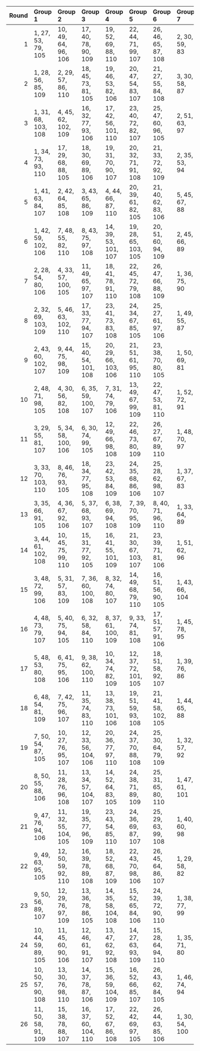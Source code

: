 |   Round | Group 1             | Group 2              | Group 3              | Group 4              | Group 5              | Group 6              | Group 7        | Group 8        | Group 9        | Group 10       | Group 11       | Group 12        | Group 13       | Group 14        | Group 15        | Group 16        | Group 17        | Group 18        | Group 19        | Group 20        | Group 21        | Group 22        | Group 23        | Group 24        | Group 25        | Group 26        |
|--------:|:--------------------|:---------------------|:---------------------|:---------------------|:---------------------|:---------------------|:---------------|:---------------|:---------------|:---------------|:---------------|:----------------|:---------------|:----------------|:----------------|:----------------|:----------------|:----------------|:----------------|:----------------|:----------------|:----------------|:----------------|:----------------|:----------------|:----------------|
|       1 | 1, 27, 53, 79, 105  | 10, 49, 64, 96, 106  | 17, 40, 78, 90, 109  | 19, 52, 69, 88, 110  | 22, 44, 71, 99, 107  | 26, 46, 65, 87, 108  | 2, 30, 59, 83  | 3, 32, 56, 100 | 4, 28, 74, 97  | 5, 42, 77, 82  | 6, 31, 66, 101 | 7, 38, 63, 98   | 8, 47, 67, 84  | 9, 45, 54, 91   | 11, 41, 57, 103 | 12, 51, 73, 86  | 13, 50, 60, 93  | 14, 34, 72, 102 | 15, 37, 58, 81  | 16, 33, 76, 80  | 18, 39, 62, 104 | 20, 48, 68, 95  | 21, 35, 75, 89  | 23, 29, 61, 92  | 24, 43, 55, 94  | 25, 36, 70, 85  |
|       2 | 1, 28, 56, 85, 109  | 2, 29, 57, 86, 110   | 18, 45, 73, 81, 105  | 19, 46, 53, 82, 106  | 20, 47, 54, 83, 107  | 21, 27, 55, 84, 108  | 3, 30, 58, 87  | 4, 31, 59, 88  | 5, 32, 60, 89  | 6, 33, 61, 90  | 7, 34, 62, 91  | 8, 35, 63, 92   | 9, 36, 64, 93  | 10, 37, 65, 94  | 11, 38, 66, 95  | 12, 39, 67, 96  | 13, 40, 68, 97  | 14, 41, 69, 98  | 15, 42, 70, 99  | 16, 43, 71, 79  | 17, 44, 72, 80  | 22, 48, 74, 100 | 23, 49, 75, 101 | 24, 50, 76, 102 | 25, 51, 77, 103 | 26, 52, 78, 104 |
|       3 | 1, 31, 68, 103, 108 | 4, 45, 62, 102, 109  | 16, 32, 77, 93, 106  | 17, 42, 56, 101, 110 | 23, 40, 72, 82, 107  | 25, 47, 60, 96, 105  | 2, 51, 63, 97  | 3, 50, 71, 83  | 5, 27, 69, 92  | 6, 44, 76, 91  | 7, 30, 78, 80  | 8, 29, 73, 104  | 9, 52, 59, 99  | 10, 48, 58, 85  | 11, 46, 75, 79  | 12, 38, 64, 90  | 13, 41, 70, 94  | 14, 43, 67, 100 | 15, 39, 74, 87  | 18, 28, 53, 88  | 19, 37, 57, 95  | 20, 35, 65, 81  | 21, 49, 54, 86  | 22, 34, 61, 89  | 24, 33, 66, 84  | 26, 36, 55, 98  |
|       4 | 1, 34, 73, 93, 110  | 17, 29, 68, 88, 105  | 18, 30, 69, 89, 106  | 19, 31, 70, 90, 107  | 20, 32, 71, 91, 108  | 21, 33, 72, 92, 109  | 2, 35, 53, 94  | 3, 36, 54, 95  | 4, 37, 55, 96  | 5, 38, 56, 97  | 6, 39, 57, 98  | 7, 40, 58, 99   | 8, 41, 59, 79  | 9, 42, 60, 80   | 10, 43, 61, 81  | 11, 44, 62, 82  | 12, 45, 63, 83  | 13, 46, 64, 84  | 14, 47, 65, 85  | 15, 27, 66, 86  | 16, 28, 67, 87  | 22, 50, 78, 101 | 23, 51, 74, 102 | 24, 52, 75, 103 | 25, 48, 76, 104 | 26, 49, 77, 100 |
|       5 | 1, 41, 63, 84, 107  | 2, 42, 64, 85, 108   | 3, 43, 65, 86, 109   | 4, 44, 66, 87, 110   | 20, 39, 61, 82, 105  | 21, 40, 62, 83, 106  | 5, 45, 67, 88  | 6, 46, 68, 89  | 7, 47, 69, 90  | 8, 27, 70, 91  | 9, 28, 71, 92  | 10, 29, 72, 93  | 11, 30, 73, 94 | 12, 31, 53, 95  | 13, 32, 54, 96  | 14, 33, 55, 97  | 15, 34, 56, 98  | 16, 35, 57, 99  | 17, 36, 58, 79  | 18, 37, 59, 80  | 19, 38, 60, 81  | 22, 52, 77, 102 | 23, 48, 78, 103 | 24, 49, 74, 104 | 25, 50, 75, 100 | 26, 51, 76, 101 |
|       6 | 1, 42, 59, 102, 106 | 7, 48, 55, 82, 110   | 8, 43, 75, 97, 108   | 14, 39, 53, 101, 107 | 19, 28, 65, 103, 105 | 20, 51, 60, 94, 109  | 2, 45, 66, 89  | 3, 41, 76, 88  | 4, 27, 78, 98  | 5, 47, 70, 104 | 6, 52, 56, 96  | 9, 35, 61, 87   | 10, 38, 67, 91 | 11, 40, 64, 100 | 12, 36, 74, 84  | 13, 29, 77, 90  | 15, 46, 71, 85  | 16, 34, 54, 92  | 17, 32, 62, 99  | 18, 49, 72, 83  | 21, 50, 68, 80  | 22, 31, 58, 86  | 23, 37, 69, 79  | 24, 30, 63, 81  | 25, 44, 57, 93  | 26, 33, 73, 95  |
|       7 | 2, 28, 54, 80, 106  | 4, 33, 57, 100, 105  | 11, 49, 65, 97, 107  | 18, 41, 78, 91, 110  | 22, 45, 72, 79, 108  | 26, 47, 66, 88, 109  | 1, 36, 75, 90  | 3, 31, 60, 84  | 5, 29, 74, 98  | 6, 43, 77, 83  | 7, 32, 67, 101 | 8, 39, 64, 99   | 9, 27, 68, 85  | 10, 46, 55, 92  | 12, 42, 58, 103 | 13, 51, 53, 87  | 14, 50, 61, 94  | 15, 35, 73, 102 | 16, 38, 59, 82  | 17, 34, 76, 81  | 19, 40, 63, 104 | 20, 52, 70, 89  | 21, 48, 69, 96  | 23, 30, 62, 93  | 24, 44, 56, 95  | 25, 37, 71, 86  |
|       8 | 2, 32, 69, 103, 109 | 5, 46, 63, 102, 110  | 17, 33, 77, 94, 107  | 23, 41, 73, 83, 108  | 24, 34, 67, 85, 105  | 25, 27, 61, 97, 106  | 1, 49, 55, 87  | 3, 51, 64, 98  | 4, 50, 72, 84  | 6, 28, 70, 93  | 7, 45, 76, 92  | 8, 31, 78, 81   | 9, 30, 53, 104 | 10, 52, 60, 79  | 11, 48, 59, 86  | 12, 47, 75, 80  | 13, 39, 65, 91  | 14, 42, 71, 95  | 15, 44, 68, 100 | 16, 40, 74, 88  | 18, 43, 57, 101 | 19, 29, 54, 89  | 20, 38, 58, 96  | 21, 36, 66, 82  | 22, 35, 62, 90  | 26, 37, 56, 99  |
|       9 | 2, 43, 60, 102, 107 | 9, 44, 75, 98, 109   | 15, 40, 54, 101, 108 | 20, 29, 66, 103, 106 | 21, 51, 61, 95, 110  | 23, 38, 70, 80, 105  | 1, 50, 69, 81  | 3, 46, 67, 90  | 4, 42, 76, 89  | 5, 28, 78, 99  | 6, 27, 71, 104 | 7, 52, 57, 97   | 8, 48, 56, 83  | 10, 36, 62, 88  | 11, 39, 68, 92  | 12, 41, 65, 100 | 13, 37, 74, 85  | 14, 30, 77, 91  | 16, 47, 72, 86  | 17, 35, 55, 93  | 18, 33, 63, 79  | 19, 49, 73, 84  | 22, 32, 59, 87  | 24, 31, 64, 82  | 25, 45, 58, 94  | 26, 34, 53, 96  |
|      10 | 2, 48, 71, 98, 105  | 4, 30, 56, 82, 108   | 6, 35, 59, 100, 107  | 7, 31, 74, 79, 106   | 13, 49, 67, 99, 109  | 22, 47, 53, 81, 110  | 1, 52, 72, 91  | 3, 38, 75, 92  | 5, 33, 62, 86  | 8, 45, 77, 85  | 9, 34, 69, 101 | 10, 41, 66, 80  | 11, 29, 70, 87 | 12, 27, 57, 94  | 14, 44, 60, 103 | 15, 51, 55, 89  | 16, 50, 63, 96  | 17, 37, 54, 102 | 18, 40, 61, 84  | 19, 36, 76, 83  | 20, 43, 78, 93  | 21, 42, 65, 104 | 23, 32, 64, 95  | 24, 46, 58, 97  | 25, 39, 73, 88  | 26, 28, 68, 90  |
|      11 | 3, 29, 55, 81, 107  | 5, 34, 58, 100, 106  | 6, 30, 74, 99, 105   | 12, 49, 66, 98, 108  | 22, 46, 73, 80, 109  | 26, 27, 67, 89, 110  | 1, 48, 70, 97  | 2, 37, 75, 91  | 4, 32, 61, 85  | 7, 44, 77, 84  | 8, 33, 68, 101 | 9, 40, 65, 79   | 10, 28, 69, 86 | 11, 47, 56, 93  | 13, 43, 59, 103 | 14, 51, 54, 88  | 15, 50, 62, 95  | 16, 36, 53, 102 | 17, 39, 60, 83  | 18, 35, 76, 82  | 19, 42, 78, 92  | 20, 41, 64, 104 | 21, 52, 71, 90  | 23, 31, 63, 94  | 24, 45, 57, 96  | 25, 38, 72, 87  |
|      12 | 3, 33, 70, 103, 110 | 8, 46, 76, 93, 105   | 18, 34, 77, 95, 108  | 23, 42, 53, 84, 109  | 24, 35, 68, 86, 106  | 25, 28, 62, 98, 107  | 1, 37, 67, 83  | 2, 49, 56, 88  | 4, 51, 65, 99  | 5, 50, 73, 85  | 6, 47, 64, 102 | 7, 29, 71, 94   | 9, 32, 78, 82  | 10, 31, 54, 104 | 11, 52, 61, 80  | 12, 48, 60, 87  | 13, 27, 75, 81  | 14, 40, 66, 92  | 15, 43, 72, 96  | 16, 45, 69, 100 | 17, 41, 74, 89  | 19, 44, 58, 101 | 20, 30, 55, 90  | 21, 39, 59, 97  | 22, 36, 63, 91  | 26, 38, 57, 79  |
|      13 | 3, 35, 66, 91, 105  | 4, 36, 67, 92, 106   | 5, 37, 68, 93, 107   | 6, 38, 69, 94, 108   | 7, 39, 70, 95, 109   | 8, 40, 71, 96, 110   | 1, 33, 64, 89  | 2, 34, 65, 90  | 9, 41, 72, 97  | 10, 42, 73, 98 | 11, 43, 53, 99 | 12, 44, 54, 79  | 13, 45, 55, 80 | 14, 46, 56, 81  | 15, 47, 57, 82  | 16, 27, 58, 83  | 17, 28, 59, 84  | 18, 29, 60, 85  | 19, 30, 61, 86  | 20, 31, 62, 87  | 21, 32, 63, 88  | 22, 49, 76, 103 | 23, 50, 77, 104 | 24, 51, 78, 100 | 25, 52, 74, 101 | 26, 48, 75, 102 |
|      14 | 3, 44, 61, 102, 108 | 10, 45, 75, 99, 110  | 15, 31, 77, 92, 105  | 16, 41, 55, 101, 109 | 21, 30, 67, 103, 107 | 23, 39, 71, 81, 106  | 1, 51, 62, 96  | 2, 50, 70, 82  | 4, 47, 68, 91  | 5, 43, 76, 90  | 6, 29, 78, 79  | 7, 28, 72, 104  | 8, 52, 58, 98  | 9, 48, 57, 84   | 11, 37, 63, 89  | 12, 40, 69, 93  | 13, 42, 66, 100 | 14, 38, 74, 86  | 17, 27, 73, 87  | 18, 36, 56, 94  | 19, 34, 64, 80  | 20, 49, 53, 85  | 22, 33, 60, 88  | 24, 32, 65, 83  | 25, 46, 59, 95  | 26, 35, 54, 97  |
|      15 | 3, 48, 72, 99, 106  | 5, 31, 57, 83, 109   | 7, 36, 60, 100, 108  | 8, 32, 74, 80, 107   | 14, 49, 68, 79, 110  | 16, 51, 56, 90, 105  | 1, 43, 66, 104 | 2, 52, 73, 92  | 4, 39, 75, 93  | 6, 34, 63, 87  | 9, 46, 77, 86  | 10, 35, 70, 101 | 11, 42, 67, 81 | 12, 30, 71, 88  | 13, 28, 58, 95  | 15, 45, 61, 103 | 17, 50, 64, 97  | 18, 38, 55, 102 | 19, 41, 62, 85  | 20, 37, 76, 84  | 21, 44, 78, 94  | 22, 27, 54, 82  | 23, 33, 65, 96  | 24, 47, 59, 98  | 25, 40, 53, 89  | 26, 29, 69, 91  |
|      16 | 4, 48, 73, 79, 107  | 5, 40, 75, 94, 105   | 6, 32, 58, 84, 110   | 8, 37, 61, 100, 109  | 9, 33, 74, 81, 108   | 17, 51, 57, 91, 106  | 1, 45, 78, 95  | 2, 44, 67, 104 | 3, 52, 53, 93  | 7, 35, 64, 88  | 10, 47, 77, 87 | 11, 36, 71, 101 | 12, 43, 68, 82 | 13, 31, 72, 89  | 14, 29, 59, 96  | 15, 49, 69, 80  | 16, 46, 62, 103 | 18, 50, 65, 98  | 19, 39, 56, 102 | 20, 42, 63, 86  | 21, 38, 76, 85  | 22, 28, 55, 83  | 23, 34, 66, 97  | 24, 27, 60, 99  | 25, 41, 54, 90  | 26, 30, 70, 92  |
|      17 | 5, 48, 53, 80, 108  | 6, 41, 75, 95, 106   | 9, 38, 62, 100, 110  | 10, 34, 74, 82, 109  | 12, 37, 72, 101, 105 | 18, 51, 58, 92, 107  | 1, 39, 76, 86  | 2, 46, 78, 96  | 3, 45, 68, 104 | 4, 52, 54, 94  | 7, 33, 59, 85  | 8, 36, 65, 89   | 11, 27, 77, 88 | 13, 44, 69, 83  | 14, 32, 73, 90  | 15, 30, 60, 97  | 16, 49, 70, 81  | 17, 47, 63, 103 | 19, 50, 66, 99  | 20, 40, 57, 102 | 21, 43, 64, 87  | 22, 29, 56, 84  | 23, 35, 67, 98  | 24, 28, 61, 79  | 25, 42, 55, 91  | 26, 31, 71, 93  |
|      18 | 6, 48, 54, 81, 109  | 7, 42, 75, 96, 107   | 11, 35, 74, 83, 110  | 13, 38, 73, 101, 106 | 19, 51, 59, 93, 108  | 21, 41, 58, 102, 105 | 1, 44, 65, 88  | 2, 40, 76, 87  | 3, 47, 78, 97  | 4, 46, 69, 104 | 5, 52, 55, 95  | 8, 34, 60, 86   | 9, 37, 66, 90  | 10, 39, 63, 100 | 12, 28, 77, 89  | 14, 45, 70, 84  | 15, 33, 53, 91  | 16, 31, 61, 98  | 17, 49, 71, 82  | 18, 27, 64, 103 | 20, 50, 67, 79  | 22, 30, 57, 85  | 23, 36, 68, 99  | 24, 29, 62, 80  | 25, 43, 56, 92  | 26, 32, 72, 94  |
|      19 | 7, 50, 54, 87, 105  | 10, 27, 76, 95, 107  | 12, 33, 56, 104, 106 | 20, 36, 77, 97, 110  | 24, 37, 70, 88, 108  | 25, 30, 64, 79, 109  | 1, 32, 57, 92  | 2, 41, 61, 99  | 3, 39, 69, 85  | 4, 49, 58, 90  | 5, 35, 72, 103 | 6, 51, 67, 80   | 8, 28, 66, 102 | 9, 31, 73, 96   | 11, 34, 78, 84  | 13, 52, 63, 82  | 14, 48, 62, 89  | 15, 29, 75, 83  | 16, 42, 68, 94  | 17, 45, 53, 98  | 18, 47, 71, 100 | 19, 43, 74, 91  | 21, 46, 60, 101 | 22, 38, 65, 93  | 23, 44, 55, 86  | 26, 40, 59, 81  |
|      20 | 8, 50, 55, 88, 106  | 11, 28, 76, 96, 108  | 13, 34, 57, 104, 107 | 14, 52, 64, 83, 105  | 24, 38, 71, 89, 109  | 25, 31, 65, 80, 110  | 1, 47, 61, 101 | 2, 33, 58, 93  | 3, 42, 62, 79  | 4, 40, 70, 86  | 5, 49, 59, 91  | 6, 36, 73, 103  | 7, 51, 68, 81  | 9, 29, 67, 102  | 10, 32, 53, 97  | 12, 35, 78, 85  | 15, 48, 63, 90  | 16, 30, 75, 84  | 17, 43, 69, 95  | 18, 46, 54, 99  | 19, 27, 72, 100 | 20, 44, 74, 92  | 21, 37, 77, 98  | 22, 39, 66, 94  | 23, 45, 56, 87  | 26, 41, 60, 82  |
|      21 | 9, 47, 76, 94, 106  | 11, 32, 55, 104, 105 | 19, 35, 77, 96, 109  | 23, 43, 54, 85, 110  | 24, 36, 69, 87, 107  | 25, 29, 63, 99, 108  | 1, 40, 60, 98  | 2, 38, 68, 84  | 3, 49, 57, 89  | 4, 34, 71, 103 | 5, 51, 66, 79  | 6, 50, 53, 86   | 7, 27, 65, 102 | 8, 30, 72, 95   | 10, 33, 78, 83  | 12, 52, 62, 81  | 13, 48, 61, 88  | 14, 28, 75, 82  | 15, 41, 67, 93  | 16, 44, 73, 97  | 17, 46, 70, 100 | 18, 42, 74, 90  | 20, 45, 59, 101 | 21, 31, 56, 91  | 22, 37, 64, 92  | 26, 39, 58, 80  |
|      22 | 9, 49, 63, 95, 105  | 12, 50, 59, 92, 110  | 16, 39, 78, 89, 108  | 18, 52, 68, 87, 109  | 22, 43, 70, 98, 106  | 26, 45, 64, 86, 107  | 1, 29, 58, 82  | 2, 31, 55, 100 | 3, 27, 74, 96  | 4, 41, 77, 81  | 5, 30, 65, 101 | 6, 37, 62, 97   | 7, 46, 66, 83  | 8, 44, 53, 90   | 10, 40, 56, 103 | 11, 51, 72, 85  | 13, 33, 71, 102 | 14, 36, 57, 80  | 15, 32, 76, 79  | 17, 38, 61, 104 | 19, 48, 67, 94  | 20, 34, 75, 88  | 21, 47, 73, 99  | 23, 28, 60, 91  | 24, 42, 54, 93  | 25, 35, 69, 84  |
|      23 | 9, 50, 56, 89, 107  | 12, 29, 76, 97, 109  | 13, 36, 78, 86, 105  | 14, 35, 58, 104, 108 | 15, 52, 65, 84, 106  | 24, 39, 72, 90, 110  | 1, 38, 77, 99  | 2, 27, 62, 101 | 3, 34, 59, 94  | 4, 43, 63, 80  | 5, 41, 71, 87  | 6, 49, 60, 92   | 7, 37, 53, 103 | 8, 51, 69, 82   | 10, 30, 68, 102 | 11, 33, 54, 98  | 16, 48, 64, 91  | 17, 31, 75, 85  | 18, 44, 70, 96  | 19, 47, 55, 79  | 20, 28, 73, 100 | 21, 45, 74, 93  | 22, 40, 67, 95  | 23, 46, 57, 88  | 25, 32, 66, 81  | 26, 42, 61, 83  |
|      24 | 10, 44, 59, 89, 105 | 11, 45, 60, 90, 106  | 12, 46, 61, 91, 107  | 13, 47, 62, 92, 108  | 14, 27, 63, 93, 109  | 15, 28, 64, 94, 110  | 1, 35, 71, 80  | 2, 36, 72, 81  | 3, 37, 73, 82  | 4, 38, 53, 83  | 5, 39, 54, 84  | 6, 40, 55, 85   | 7, 41, 56, 86  | 8, 42, 57, 87   | 9, 43, 58, 88   | 16, 29, 65, 95  | 17, 30, 66, 96  | 18, 31, 67, 97  | 19, 32, 68, 98  | 20, 33, 69, 99  | 21, 34, 70, 79  | 22, 51, 75, 104 | 23, 52, 76, 100 | 24, 48, 77, 101 | 25, 49, 78, 102 | 26, 50, 74, 103 |
|      25 | 10, 50, 57, 90, 108 | 13, 30, 76, 98, 110  | 14, 37, 78, 87, 106  | 15, 36, 59, 104, 109 | 16, 52, 66, 85, 107  | 26, 43, 62, 84, 105  | 1, 46, 74, 94  | 2, 39, 77, 79  | 3, 28, 63, 101 | 4, 35, 60, 95  | 5, 44, 64, 81  | 6, 42, 72, 88   | 7, 49, 61, 93  | 8, 38, 54, 103  | 9, 51, 70, 83   | 11, 31, 69, 102 | 12, 34, 55, 99  | 17, 48, 65, 92  | 18, 32, 75, 86  | 19, 45, 71, 97  | 20, 27, 56, 80  | 21, 29, 53, 100 | 22, 41, 68, 96  | 23, 47, 58, 89  | 24, 40, 73, 91  | 25, 33, 67, 82  |
|      26 | 11, 50, 58, 91, 109 | 15, 38, 78, 88, 107  | 16, 37, 60, 104, 110 | 17, 52, 67, 86, 108  | 22, 42, 69, 97, 105  | 26, 44, 63, 85, 106  | 1, 30, 54, 100 | 2, 47, 74, 95  | 3, 40, 77, 80  | 4, 29, 64, 101 | 5, 36, 61, 96  | 6, 45, 65, 82   | 7, 43, 73, 89  | 8, 49, 62, 94   | 9, 39, 55, 103  | 10, 51, 71, 84  | 12, 32, 70, 102 | 13, 35, 56, 79  | 14, 31, 76, 99  | 18, 48, 66, 93  | 19, 33, 75, 87  | 20, 46, 72, 98  | 21, 28, 57, 81  | 23, 27, 59, 90  | 24, 41, 53, 92  | 25, 34, 68, 83  |